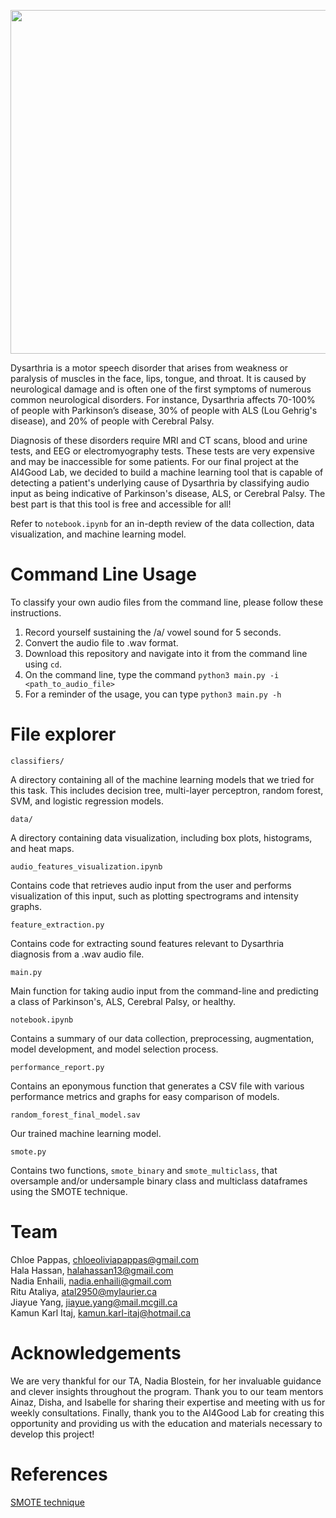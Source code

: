 <p align="center">
  <img width="550" src="https://user-images.githubusercontent.com/49031258/122465135-b89f9c00-cf85-11eb-9e3b-b123e2dcae44.jpg">
</p>

Dysarthria is a motor speech disorder that arises from weakness or paralysis of muscles in the face, lips, tongue, and throat. It is caused by neurological damage and is often one of the first symptoms of numerous common neurological disorders. For instance, Dysarthria affects 70-100% of people with Parkinson’s disease, 30% of people with ALS (Lou Gehrig's disease), and 20% of people with Cerebral Palsy. 

Diagnosis of these disorders require MRI and CT scans, blood and urine tests, and EEG or electromyography tests. These tests are very expensive and may be inaccessible for some patients. For our final project at the AI4Good Lab, we decided to build a machine learning tool that is capable of detecting a patient's underlying cause of Dysarthria by classifying audio input as being indicative of Parkinson's disease, ALS, or Cerebral Palsy. The best part is that this tool is free and accessible for all!

Refer to `notebook.ipynb` for an in-depth review of the data collection, data visualization, and machine learning model.

# Command Line Usage
To classify your own audio files from the command line, please follow these instructions.  
1. Record yourself sustaining the /a/ vowel sound for 5 seconds. 
2. Convert the audio file to .wav format.
3. Download this repository and navigate into it from the command line using ```cd```.
4. On the command line, type the command ``` python3 main.py -i <path_to_audio_file> ```
5. For a reminder of the usage, you can type ``` python3 main.py -h ```

# File explorer
``` classifiers/ ```

A directory containing all of the machine learning models that we tried for this task. This includes decision tree, multi-layer perceptron, random forest, SVM, and logistic regression models.

``` data/ ```

A directory containing data visualization, including box plots, histograms, and heat maps.

``` audio_features_visualization.ipynb ```

Contains code that retrieves audio input from the user and performs visualization of this input, such as plotting spectrograms and intensity graphs. 

``` feature_extraction.py ``` 

Contains code for extracting sound features relevant to Dysarthria diagnosis from a .wav audio file.

``` main.py ```

Main function for taking audio input from the command-line and predicting a class of Parkinson's, ALS, Cerebral Palsy, or healthy.

``` notebook.ipynb ```

Contains a summary of our data collection, preprocessing, augmentation, model development, and model selection process.

``` performance_report.py ```

Contains an eponymous function that generates a CSV file with various performance metrics and graphs for easy comparison of models.

``` random_forest_final_model.sav ```

Our trained machine learning model. 

``` smote.py ```

Contains two functions, `smote_binary` and `smote_multiclass`, that oversample and/or undersample binary class and multiclass dataframes using the SMOTE technique.

# Team
Chloe Pappas, <chloeoliviapappas@gmail.com>  
Hala Hassan, <halahassan13@gmail.com>  
Nadia Enhaili, <nadia.enhaili@gmail.com>  
Ritu Ataliya, <atal2950@mylaurier.ca>  
Jiayue Yang, <jiayue.yang@mail.mcgill.ca>  
Kamun Karl Itaj, <kamun.karl-itaj@hotmail.ca>  

# Acknowledgements
We are very thankful for our TA, Nadia Blostein, for her invaluable guidance and clever insights throughout the program. Thank you to our team mentors Ainaz, Disha, and Isabelle for sharing their expertise and meeting with us for weekly consultations. Finally, thank you to the AI4Good Lab for creating this opportunity and providing us with the education and materials necessary to develop this project!

# References
[SMOTE technique](https://machinelearningmastery.com/smote-oversampling-for-imbalanced-classification/)
